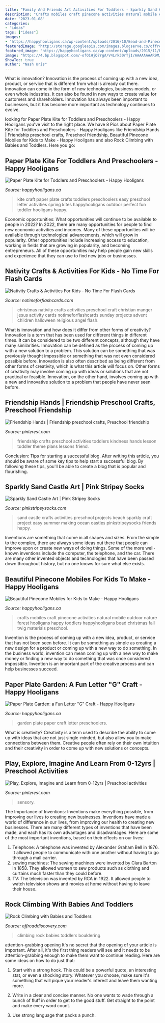 ```yaml
---
title: "Family And Friends Art Activities For Toddlers - Sparkly Sand Castle Art"
description: "Crafts mobiles craft pinecone activities natural mobile outdoor nature forest hooligans happy toddlers happyhooligans bead christmas fall twig materials preschool"
date: "2023-01-08"
categories:
- "ideas"
tags: ["ideas"]
images:
- "https://happyhooligans.ca/wp-content/uploads/2016/10/Bead-and-Pinecone-Mobile-craft-for-kids-.jpg"
featuredImage: "http://storage.googleapis.com/images.blogserve.co/offroaddiscovery/8a234cb8323a4d9a3b97074a32978f6b/Boulderingwithbabies_960.jpg"
featured_image: "https://happyhooligans.ca/wp-content/uploads/2015/11/Paper-Plate-Garden.jpg"
image: "https://4.bp.blogspot.com/-ofO1HjQ7rgA/V4Lrk30rTjI/AAAAAAAAR9M/ODtd3AWpC0QhnaVHivHHtxbEkZSv6fXYgCLcB/s1600/P1017645.JPG"
ShowToc: true
author: "Nash Kris"
---
```



What is innovation?
Innovation is the process of coming up with a new idea, product, or service that is different from what is already out there. Innovation can come in the form of new technologies, business models, or even whole industries. It can also be found in new ways to create value for customers and shareholders. Innovation has always been important to businesses, but it has become more important as technology continues to evolve.

	

		
looking for Paper Plate Kite for Toddlers and Preschoolers - Happy Hooligans you've visit to the right place. We have 8 Pics about Paper Plate Kite for Toddlers and Preschoolers - Happy Hooligans like Friendship Hands | Friendship preschool crafts, Preschool friendship, Beautiful Pinecone Mobiles for Kids to Make - Happy Hooligans and also Rock Climbing with Babies and Toddlers. Here you go:
		
    
## Paper Plate Kite For Toddlers And Preschoolers - Happy Hooligans

<img loading=lazy src="https://happyhooligans.ca/wp-content/uploads/2016/04/Paper-Plate-Kite-craft-Happy-Hooligans-.jpg" onerror="this.onerror=null;this.src='https://tse1.mm.bing.net/th?id=OIP.pRAKreX5cSNrW_Agkzh2BgAAAA&amp;pid=15.1';" alt="Paper Plate Kite for Toddlers and Preschoolers - Happy Hooligans">

_Source: happyhooligans.ca_

>kite craft paper plate crafts toddlers preschoolers easy preschool letter activities spring kites happyhooligans outdoor perfect fun toddler hooligans happy. 

	

Economic opportunities: What opportunities will continue to be available to people in 2022?
In 2022, there are many opportunities for people to find new economic activities and incomes. Many of these opportunities will be available through technological advancements, which will grow in popularity. Other opportunities include increasing access to education, working in fields that are growing in popularity, and becoming entrepreneurs. All of these opportunities may help people gain new skills and experience that they can use to find new jobs or businesses.

    
## Nativity Crafts &amp; Activities For Kids - No Time For Flash Cards

<img loading=lazy src="https://www.notimeforflashcards.com/wp-content/uploads/2014/12/nativity-crafts-for-kids-441x800.png" onerror="this.onerror=null;this.src='https://tse3.mm.bing.net/th?id=OIP.Wk5jPnt7EJ5h2fUQAUZpFAAAAA&amp;pid=15.1';" alt="Nativity Crafts &amp; Activities For Kids - No Time For Flash Cards">

_Source: notimeforflashcards.com_

>christmas nativity crafts activities preschool craft christian manger jesus activity cards notimeforflashcards sunday projects advent children halloween religious angel flash. 

	

What is innovation and how does it differ from other forms of creativity?
Innovation is a term that has been used for different things in different times. It can be considered to be two different concepts, although they have many similarities. Innovation can be defined as the process of coming up with a new solution to a problem. This solution can be something that was previously thought impossible or something that was not even considered possible before. Innovation is also often described as being different from other forms of creativity, which is what this article will focus on. Other forms of creativity may involve coming up with ideas or solutions that are not practical or feasible. Innovation, on the other hand, involves coming up with a new and innovative solution to a problem that people have never seen before.

    
## Friendship Hands | Friendship Preschool Crafts, Preschool Friendship

<img loading=lazy src="https://i.pinimg.com/736x/a6/7b/51/a67b513daf81dca4fe84f8c9e1722d0e--kinder-art-toddler-art.jpg" onerror="this.onerror=null;this.src='https://tse1.mm.bing.net/th?id=OIP.Cm2XYw1BTm1EhfWeKQNXDQHaJ3&amp;pid=15.1';" alt="Friendship Hands | Friendship preschool crafts, Preschool friendship">

_Source: pinterest.com_

>friendship crafts preschool activities toddlers kindness hands lesson toddler theme plans lessons friend. 

	

Conclusion: Tips for starting a successful blog.
After writing this article, you should be aware of some key tips to help start a successful blog. By following these tips, you'll be able to create a blog that is popular and flourishing.

    
## Sparkly Sand Castle Art | Pink Stripey Socks

<img loading=lazy src="https://4.bp.blogspot.com/-ofO1HjQ7rgA/V4Lrk30rTjI/AAAAAAAAR9M/ODtd3AWpC0QhnaVHivHHtxbEkZSv6fXYgCLcB/s1600/P1017645.JPG" onerror="this.onerror=null;this.src='https://tse2.mm.bing.net/th?id=OIP._c3HwMYTn4Iu_hedQkTkuQHaKI&amp;pid=15.1';" alt="Sparkly Sand Castle Art | Pink Stripey Socks">

_Source: pinkstripeysocks.com_

>sand castle crafts activities preschool projects beach sparkly craft project easy summer making ocean castles pinkstripeysocks friends happy. 

	

Inventions are something that come in all shapes and sizes. From the simple to the complex, there are always some ideas out there that people can improve upon or create new ways of doing things. Some of the more well-known inventions include the computer, the telephone, and the car. There are many other invented objects and technologies that have been passed down throughout history, but no one knows for sure what else exists.

    
## Beautiful Pinecone Mobiles For Kids To Make - Happy Hooligans

<img loading=lazy src="https://happyhooligans.ca/wp-content/uploads/2016/10/Bead-and-Pinecone-Mobile-craft-for-kids-.jpg" onerror="this.onerror=null;this.src='https://tse4.mm.bing.net/th?id=OIP.-nPdziqk7PZb-Lg2WJN4OgAAAA&amp;pid=15.1';" alt="Beautiful Pinecone Mobiles for Kids to Make - Happy Hooligans">

_Source: happyhooligans.ca_

>crafts mobiles craft pinecone activities natural mobile outdoor nature forest hooligans happy toddlers happyhooligans bead christmas fall twig materials preschool. 

	

Invention is the process of coming up with a new idea, product, or service that has not been seen before. It can be something as simple as creating a new design for a product or coming up with a new way to do something. In the business world, invention can mean coming up with a new way to make money or finding a new way to do something that was once considered impossible. Invention is an important part of the creative process and can help businesses succeed.

    
## Paper Plate Garden: A Fun Letter &quot;G&quot; Craft - Happy Hooligans

<img loading=lazy src="https://happyhooligans.ca/wp-content/uploads/2015/11/Paper-Plate-Garden.jpg" onerror="this.onerror=null;this.src='https://tse3.mm.bing.net/th?id=OIP.yhmNwNA1czBDaAh-47DFAQAAAA&amp;pid=15.1';" alt="Paper Plate Garden: a Fun Letter &quot;G&quot; Craft - Happy Hooligans">

_Source: happyhooligans.ca_

>garden plate paper craft letter preschoolers. 

	

What is creativity?
Creativity is a term used to describe the ability to come up with ideas that are not just single-minded, but also allow you to make connections between them. Creative people often rely on their own intuition and their creativity in order to come up with new solutions or concepts.

    
## Play, Explore, Imagine And Learn From 0-12yrs | Preschool Activities

<img loading=lazy src="https://i.pinimg.com/736x/b3/a0/83/b3a083d914711ff7cca54d309ddd3ad0--water-activities-kids-sensory-activities.jpg" onerror="this.onerror=null;this.src='https://tse4.mm.bing.net/th?id=OIP._S0cwUT2Ny_LUBu6Hn0gZAHaMz&amp;pid=15.1';" alt="Play, Explore, Imagine and Learn from 0-12yrs | Preschool activities">

_Source: pinterest.com_

>sensory. 

	

The Importance of Inventions: Inventions make everything possible, from improving our lives to creating new businesses.
Inventions have made a world of difference in our lives, from improving our health to creating new businesses. There are many different types of inventions that have been made, and each has its own advantages and disadvantages. Here are some of the most important inventions, based on their effects on our lives:
1. Telephone: A telephone was invented by Alexander Graham Bell in 1876. It allowed people to communicate with one another without having to go through a mail carrier. 
2. sewing machines: The sewing machines were invented by Clara Barton in 1858. They allowed women to sew products such as clothing and curtains much faster than they could before. 
3. TV: The television was invented by RCA in 1922. It allowed people to watch television shows and movies at home without having to leave their house. 

    
## Rock Climbing With Babies And Toddlers

<img loading=lazy src="http://storage.googleapis.com/images.blogserve.co/offroaddiscovery/8a234cb8323a4d9a3b97074a32978f6b/Boulderingwithbabies_960.jpg" onerror="this.onerror=null;this.src='https://tse1.mm.bing.net/th?id=OIP.dzscRrMtGDsYGv8Tae5xXwHaJ4&amp;pid=15.1';" alt="Rock Climbing with Babies and Toddlers">

_Source: offroaddiscovery.com_

>climbing rock babies toddlers bouldering. 

	

attention-grabbing opening
It's no secret that the opening of your article is important. After all, it's the first thing readers will see and it needs to be attention-grabbing enough to make them want to continue reading. Here are some ideas on how to do just that:
1. Start with a strong hook. This could be a powerful quote, an interesting stat, or even a shocking story. Whatever you choose, make sure it's something that will pique your reader's interest and leave them wanting more.

2. Write in a clear and concise manner. No one wants to wade through a bunch of fluff in order to get to the good stuff. Get straight to the point and make every word count.

3. Use strong language that packs a punch.

